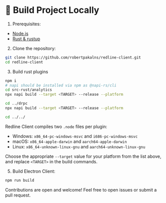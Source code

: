 # 🚀 Build Project Locally
1. Prerequisites:
- [Node.js](https://nodejs.org/)
- [Rust & rustup](https://rustup.rs/)

2. Clone the repository:
```bash
git clone https://github.com/robertpakalns/redline-client.git
cd redline-client
```
3. Build rust plugins
```bash
npm i
# napi should be installed via npm as @napi-rs/cli
cd src-rust/analytics
npx napi build --target <TARGET> --release --platform

cd ../drpc
npx napi build --target <TARGET> --release --platform

cd ../../
```
Redline Client compiles two `.node` files per plugin:
- Windows: `x86_64-pc-windows-msvc` and `i686-pc-windows-msvc`
- macOS: `x86_64-apple-darwin` and `aarch64-apple-darwin`
- Linux: `x86_64-unknown-linux-gnu` and `aarch64-unknown-linux-gnu`

Choose the appropriate `--target` value for your platform from the list above, and replace `<TARGET>` in the build commands.

5. Build Electron Client:
```bash
npm run build
```

Contributions are open and welcome! Feel free to open issues or submit a pull request.
